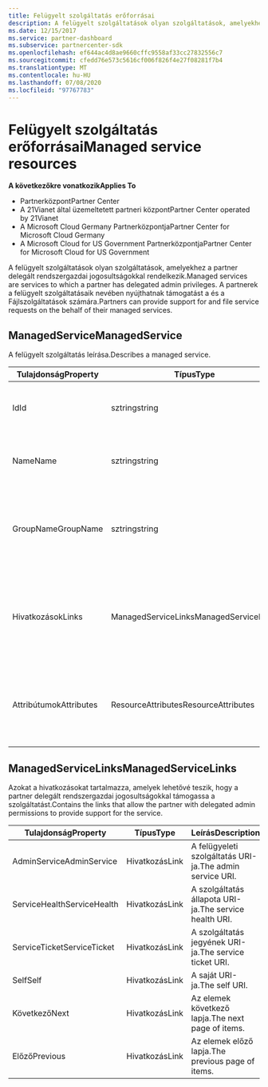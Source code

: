 ```yaml
---
title: Felügyelt szolgáltatás erőforrásai
description: A felügyelt szolgáltatások olyan szolgáltatások, amelyekhez a partner delegált rendszergazdai jogosultságokkal rendelkezik. A partnerek a felügyelt szolgáltatásaik nevében nyújthatnak támogatást a és a Fájlszolgáltatások számára.
ms.date: 12/15/2017
ms.service: partner-dashboard
ms.subservice: partnercenter-sdk
ms.openlocfilehash: ef644ac4d8ae9660cffc9558af33cc27832556c7
ms.sourcegitcommit: cfedd76e573c5616cf006f826f4e27f08281f7b4
ms.translationtype: MT
ms.contentlocale: hu-HU
ms.lasthandoff: 07/08/2020
ms.locfileid: "97767783"
---
```

# <a name="managed-service-resources"></a><span data-ttu-id="0a315-104">Felügyelt szolgáltatás erőforrásai</span><span class="sxs-lookup"><span data-stu-id="0a315-104">Managed service resources</span></span>

<span data-ttu-id="0a315-105">**A következőkre vonatkozik**</span><span class="sxs-lookup"><span data-stu-id="0a315-105">**Applies To**</span></span>

- <span data-ttu-id="0a315-106">Partnerközpont</span><span class="sxs-lookup"><span data-stu-id="0a315-106">Partner Center</span></span>
- <span data-ttu-id="0a315-107">A 21Vianet által üzemeltetett partneri központ</span><span class="sxs-lookup"><span data-stu-id="0a315-107">Partner Center operated by 21Vianet</span></span>
- <span data-ttu-id="0a315-108">A Microsoft Cloud Germany Partnerközpontja</span><span class="sxs-lookup"><span data-stu-id="0a315-108">Partner Center for Microsoft Cloud Germany</span></span>
- <span data-ttu-id="0a315-109">A Microsoft Cloud for US Government Partnerközpontja</span><span class="sxs-lookup"><span data-stu-id="0a315-109">Partner Center for Microsoft Cloud for US Government</span></span>

<span data-ttu-id="0a315-110">A felügyelt szolgáltatások olyan szolgáltatások, amelyekhez a partner delegált rendszergazdai jogosultságokkal rendelkezik.</span><span class="sxs-lookup"><span data-stu-id="0a315-110">Managed services are services to which a partner has delegated admin privileges.</span></span> <span data-ttu-id="0a315-111">A partnerek a felügyelt szolgáltatásaik nevében nyújthatnak támogatást a és a Fájlszolgáltatások számára.</span><span class="sxs-lookup"><span data-stu-id="0a315-111">Partners can provide support for and file service requests on the behalf of their managed services.</span></span>

## <a name="managedservice"></a><span data-ttu-id="0a315-112">ManagedService</span><span class="sxs-lookup"><span data-stu-id="0a315-112">ManagedService</span></span>

<span data-ttu-id="0a315-113">A felügyelt szolgáltatás leírása.</span><span class="sxs-lookup"><span data-stu-id="0a315-113">Describes a managed service.</span></span>

| <span data-ttu-id="0a315-114">Tulajdonság</span><span class="sxs-lookup"><span data-stu-id="0a315-114">Property</span></span>   | <span data-ttu-id="0a315-115">Típus</span><span class="sxs-lookup"><span data-stu-id="0a315-115">Type</span></span>                | <span data-ttu-id="0a315-116">Leírás</span><span class="sxs-lookup"><span data-stu-id="0a315-116">Description</span></span>                                              |
|------------|---------------------|----------------------------------------------------------|
| <span data-ttu-id="0a315-117">Id</span><span class="sxs-lookup"><span data-stu-id="0a315-117">Id</span></span>         | <span data-ttu-id="0a315-118">sztring</span><span class="sxs-lookup"><span data-stu-id="0a315-118">string</span></span>              | <span data-ttu-id="0a315-119">A felügyelt szolgáltatás azonosítója.</span><span class="sxs-lookup"><span data-stu-id="0a315-119">The managed service id.</span></span>                                  |
| <span data-ttu-id="0a315-120">Name</span><span class="sxs-lookup"><span data-stu-id="0a315-120">Name</span></span>       | <span data-ttu-id="0a315-121">sztring</span><span class="sxs-lookup"><span data-stu-id="0a315-121">string</span></span>              | <span data-ttu-id="0a315-122">A felügyelt szolgáltatás neve.</span><span class="sxs-lookup"><span data-stu-id="0a315-122">The name of the managed service.</span></span>                         |
| <span data-ttu-id="0a315-123">GroupName</span><span class="sxs-lookup"><span data-stu-id="0a315-123">GroupName</span></span>  | <span data-ttu-id="0a315-124">sztring</span><span class="sxs-lookup"><span data-stu-id="0a315-124">string</span></span>              | <span data-ttu-id="0a315-125">Annak a csoportnak a neve, amelyhez a szolgáltatás tartozik.</span><span class="sxs-lookup"><span data-stu-id="0a315-125">The name of the group to which the service belongs.</span></span>      |
| <span data-ttu-id="0a315-126">Hivatkozások</span><span class="sxs-lookup"><span data-stu-id="0a315-126">Links</span></span>      | <span data-ttu-id="0a315-127">ManagedServiceLinks</span><span class="sxs-lookup"><span data-stu-id="0a315-127">ManagedServiceLinks</span></span> | <span data-ttu-id="0a315-128">A felügyelt szolgáltatásnak megfelelő erőforrás-hivatkozások.</span><span class="sxs-lookup"><span data-stu-id="0a315-128">The resource links corresponding to the managed service.</span></span> |
| <span data-ttu-id="0a315-129">Attribútumok</span><span class="sxs-lookup"><span data-stu-id="0a315-129">Attributes</span></span> | <span data-ttu-id="0a315-130">ResourceAttributes</span><span class="sxs-lookup"><span data-stu-id="0a315-130">ResourceAttributes</span></span>  | <span data-ttu-id="0a315-131">A szerződéshez tartozó metaadat-attribútumok.</span><span class="sxs-lookup"><span data-stu-id="0a315-131">The metadata attributes corresponding to the agreement.</span></span>  |

## <a name="managedservicelinks"></a><span data-ttu-id="0a315-132">ManagedServiceLinks</span><span class="sxs-lookup"><span data-stu-id="0a315-132">ManagedServiceLinks</span></span>

<span data-ttu-id="0a315-133">Azokat a hivatkozásokat tartalmazza, amelyek lehetővé teszik, hogy a partner delegált rendszergazdai jogosultságokkal támogassa a szolgáltatást.</span><span class="sxs-lookup"><span data-stu-id="0a315-133">Contains the links that allow the partner with delegated admin permissions to provide support for the service.</span></span>

| <span data-ttu-id="0a315-134">Tulajdonság</span><span class="sxs-lookup"><span data-stu-id="0a315-134">Property</span></span>      | <span data-ttu-id="0a315-135">Típus</span><span class="sxs-lookup"><span data-stu-id="0a315-135">Type</span></span> | <span data-ttu-id="0a315-136">Leírás</span><span class="sxs-lookup"><span data-stu-id="0a315-136">Description</span></span>                 |
|---------------|------|-----------------------------|
| <span data-ttu-id="0a315-137">AdminService</span><span class="sxs-lookup"><span data-stu-id="0a315-137">AdminService</span></span>  | <span data-ttu-id="0a315-138">Hivatkozás</span><span class="sxs-lookup"><span data-stu-id="0a315-138">Link</span></span> | <span data-ttu-id="0a315-139">A felügyeleti szolgáltatás URI-ja.</span><span class="sxs-lookup"><span data-stu-id="0a315-139">The admin service URI.</span></span>      |
| <span data-ttu-id="0a315-140">ServiceHealth</span><span class="sxs-lookup"><span data-stu-id="0a315-140">ServiceHealth</span></span> | <span data-ttu-id="0a315-141">Hivatkozás</span><span class="sxs-lookup"><span data-stu-id="0a315-141">Link</span></span> | <span data-ttu-id="0a315-142">A szolgáltatás állapota URI-ja.</span><span class="sxs-lookup"><span data-stu-id="0a315-142">The service health URI.</span></span>     |
| <span data-ttu-id="0a315-143">ServiceTicket</span><span class="sxs-lookup"><span data-stu-id="0a315-143">ServiceTicket</span></span> | <span data-ttu-id="0a315-144">Hivatkozás</span><span class="sxs-lookup"><span data-stu-id="0a315-144">Link</span></span> | <span data-ttu-id="0a315-145">A szolgáltatás jegyének URI-ja.</span><span class="sxs-lookup"><span data-stu-id="0a315-145">The service ticket URI.</span></span>     |
| <span data-ttu-id="0a315-146">Self</span><span class="sxs-lookup"><span data-stu-id="0a315-146">Self</span></span>          | <span data-ttu-id="0a315-147">Hivatkozás</span><span class="sxs-lookup"><span data-stu-id="0a315-147">Link</span></span> | <span data-ttu-id="0a315-148">A saját URI-ja.</span><span class="sxs-lookup"><span data-stu-id="0a315-148">The self URI.</span></span>               |
| <span data-ttu-id="0a315-149">Következő</span><span class="sxs-lookup"><span data-stu-id="0a315-149">Next</span></span>          | <span data-ttu-id="0a315-150">Hivatkozás</span><span class="sxs-lookup"><span data-stu-id="0a315-150">Link</span></span> | <span data-ttu-id="0a315-151">Az elemek következő lapja.</span><span class="sxs-lookup"><span data-stu-id="0a315-151">The next page of items.</span></span>     |
| <span data-ttu-id="0a315-152">Előző</span><span class="sxs-lookup"><span data-stu-id="0a315-152">Previous</span></span>      | <span data-ttu-id="0a315-153">Hivatkozás</span><span class="sxs-lookup"><span data-stu-id="0a315-153">Link</span></span> | <span data-ttu-id="0a315-154">Az elemek előző lapja.</span><span class="sxs-lookup"><span data-stu-id="0a315-154">The previous page of items.</span></span> |

